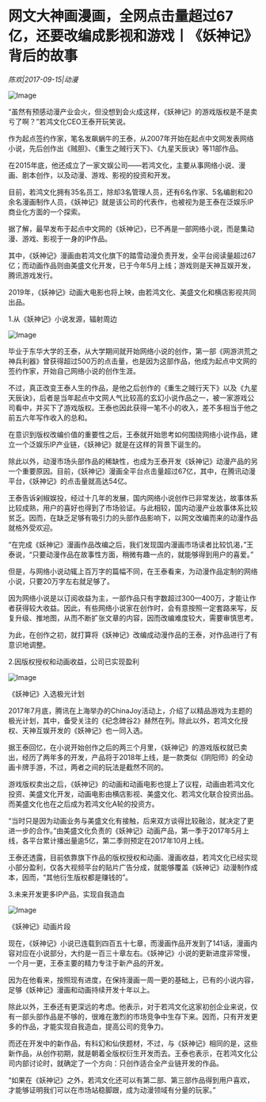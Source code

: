 # 网文大神画漫画，全网点击量超过67亿，还要改编成影视和游戏丨《妖神记》背后的故事

*陈欢|2017-09-15|动漫*

![Image](http://si1.go2yd.com/get-image/0IhEwkmsR04)

“虽然有预感动漫产业会火，但没想到会火成这样，《妖神记》的游戏版权是不是卖亏了啊？”若鸿文化CEO王泰开玩笑说。

作为起点签约作家，笔名发飙蜗牛的王泰，从2007年开始在起点中文网发表网络小说，先后创作出《贼胆》、《重生之贼行天下》、《九星天辰诀》等11部作品。

在2015年底，他还成立了一家文娱公司——若鸿文化，主要从事网络小说、漫画、剧本创作，以及动漫、游戏、影视的投资和开发。

目前，若鸿文化拥有35名员工，除却3名管理人员，还有6名作家、5名编剧和20余名漫画制作人员，《妖神记》就是该公司的代表作，也被视为是王泰在泛娱乐IP商业化方面的一个探索。

据了解，最早发布于起点中文网的《妖神记》，已不再是一部网络小说，而是集动漫、游戏、影视于一身的IP作品。

其中，《妖神记》漫画由若鸿文化旗下的踏雪动漫负责开发，全平台阅读量超过67亿；而动画作品则由美盛文化开发，已于今年5月上线；游戏则是天神互娱开发，腾讯游戏发行。

2019年，《妖神记》动画大电影也将上映，由若鸿文化、美盛文化和横店影视共同出品。

1.从《妖神记》小说发源，辐射周边

![Image](http://si1.go2yd.com/get-image/0IhEwjrcfEu)

毕业于东华大学的王泰，从大学期间就开始网络小说的创作，第一部《网游洪荒之神兵利器》曾获得超过500万的点击量，也是因为这部作品，他成为起点中文网的签约作家，开始自己网络小说的创作生涯。

不过，真正改变王泰人生的作品，是他之后创作的《重生之贼行天下》以及《九星天辰诀》，后者是当年起点中文网人气比较高的玄幻小说作品之一，被一家游戏公司看中，并买下了游戏版权。王泰也因此获得一笔不小的收入，差不多相当于他之前五六年写作收入的总和。

在意识到版权改编价值的重要性之后，王泰就开始思考如何围绕网络小说作品，建立一个泛娱乐IP产业链，《妖神记》就是在这样的背景下诞生的。

除此以外，动漫市场头部作品的稀缺性，也成为王泰开发《妖神记》动漫产品的另一个重要原因。目前，《妖神记》漫画全平台点击量超过67亿，其中，在腾讯动漫平台，《妖神记》的点击量就高达54亿。

王泰告诉剁椒娱投，经过十几年的发展，国内网络小说创作已非常发达，故事体系比较成熟，用户的喜好也得到了市场验证。与此相较，国内动漫产业故事体系比较贫乏。因而，在缺乏足够有吸引力的头部作品影响下，以网文改编而来的动漫作品就格外受欢迎。

“在完成《妖神记》漫画作品改编之后，我们发现国内漫画市场读者比较饥渴，”王泰说，“只要动漫作品在故事性方面，稍微有趣一点的，就能够得到用户的喜爱。”

但是，与网络小说动辄上百万字的篇幅不同，在王泰看来，为动漫作品定制的网络小说，只要20万字左右就足够了。

因为网络小说是以订阅收益为主，一部作品只有字数超过300—400万，才能让作者获得较大收益。因此，有些网络小说家在创作时，会有意按照一定套路来写，反复升级、推地图，从而不断扩张文章的内容，因而改编难度较大，需要审慎思考。

为此，在创作之初，就打算将《妖神记》改编成动漫作品的王泰，对作品进行了有意识地调整。

2.因版权授权和动画收益，公司已实现盈利

![Image](http://si1.go2yd.com/get-image/0IhEwmHLM6C)

《妖神记》入选极光计划

2017年7月底，腾讯在上海举办的ChinaJoy活动上，介绍了以精品游戏为主题的极光计划，其中，备受关注的《纪念碑谷2》赫然在列。除此以外，若鸿文化授权、天神互娱开发的《妖神记》也一同入选。

据王泰回忆，在小说开始创作之后的两三个月里，《妖神记》的游戏版权就已卖出，经历了两年多的开发，产品将于2018年上线，是一款类似《阴阳师》的全动画卡牌手游，不过，两者之间的玩法是截然不同的。

游戏版权卖出之后，《妖神记》的动画和动画电影也提上了议程，动画由若鸿文化投资、美盛文化开发，动画电影由横店影视、美盛文化、若鸿文化联合投资出品。而美盛文化也在之后成为若鸿文化A轮的投资方。

“当时只是因为动画业务与美盛文化有接触，后来双方谈得比较融洽，就决定了更进一步的合作。”由美盛文化负责的《妖神记》动画产品，第一季于2017年5月上线，各平台累计播出量逾5亿，第二季则预定在2017年10月上线。

王泰还透露，目前依靠旗下作品的版权授权和动画、漫画收益，若鸿文化已经实现小部分盈利，仅各大视频平台的贴片广告分成，就能够覆盖《妖神记》动漫制作成本，因而，“其他衍生版权都是赚钱的”。

3.未来开发更多IP产品，实现自我造血

![Image](http://si1.go2yd.com/get-image/0IhEwi7s6OO)

《妖神记》动画片段

现在，《妖神记》小说已连载到四百五十七章，而漫画作品开发到了141话，漫画内容对应在小说部分，大约是一百三十章左右。《妖神记》小说的更新进度非常慢，一个月一更，王泰主要的精力专注于新产品的开发。

因为在他看来，按照现有进度，在保持漫画一周一更的基础上，已有的小说内容，足够《妖神记》漫画和动画持续开发十年以上。

除此以外，王泰还有更深远的考虑。他表示，对于若鸿文化这家初创企业来说，仅有一部头部作品是不够的，很难在激烈的市场竞争中生存下来。因而，只有开发更多的作品，才能实现自我造血，提高公司的竞争力。

而还在开发中的新作品，有科幻和仙侠题材，不过，与《妖神记》相同的是，这些新作品，从创作初期，就是朝着全版权衍生开发而去。王泰也表示，在若鸿文化公司内部讨论时，就确定了一个方向：只创作适合全产业链开发的作品。

“如果在《妖神记》之外，若鸿文化还可以有第二部、第三部作品得到用户喜欢，才能够证明我们可以在市场站稳脚跟，成为动漫领域有分量的玩家。”

